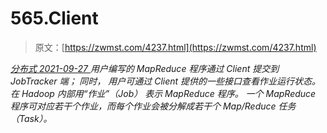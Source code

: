 <!--yml
category: 未分类
date: 0001-01-01 00:00:00
--->

# 565.Client

> 原文：[https://zwmst.com/4237.html](https://zwmst.com/4237.html)

   [ *分布式* ](https://zwmst.com/%e5%88%86%e5%b8%83%e5%bc%8f)*[ <time datetime="2021-09-28T00:22:44+08:00"> 2021-09-27 </time> ](https://zwmst.com/4237.html)  用户编写的 MapReduce 程序通过 Client 提交到 JobTracker 端； 同时， 用户可通过 Client 提供的一些接口查看作业运行状态。 在 Hadoop 内部用“作业”（Job） 表示 MapReduce 程序。
一个 MapReduce 程序可对应若干个作业，而每个作业会被分解成若干个 Map/Reduce 任务（Task）。*